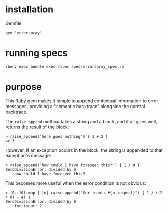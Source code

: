 # installation

Gemfile:
```
gem 'errorspray'
```

# running specs
```
rbenv exec bundle exec rspec spec/errorspray_spec.rb
```

# purpose

This Ruby gem makes it simple to append contextual information to error messages, providing a "semantic backtrace" alongside the normal backtrace.

The `raise_append` method takes a string and a block, and if all goes well, returns the result of the block:
```
> raise_append('here goes nothing') { 1 + 2 }
=> 3
```

However, if an exception occurs in the block, the string is appended to that exception's message:
```
> raise_append('how could I have foreseen this?') { 1 / 0 }
ZeroDivisionError: divided by 0
	how could I have foreseen this?
```

This becomes more useful when the error condition is not obvious:
```
> (0..10).map { |n| raise_append("for input: #{n.inspect}") { 1 / ((2 * n) - 4) } }
ZeroDivisionError: divided by 0
	for input: 2
```
